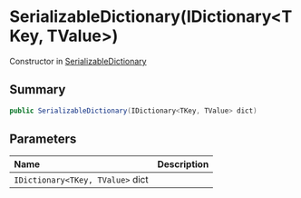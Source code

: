 # SerializableDictionary(IDictionary<TKey, TValue>)

Constructor in [SerializableDictionary](/docs/api/csharp/yarn.unity.serializabledictionary-2.md)

## Summary



```csharp
public SerializableDictionary(IDictionary<TKey, TValue> dict)
```

## Parameters

|Name|Description|
|:---|:---|
|`IDictionary<TKey, TValue>` dict||


